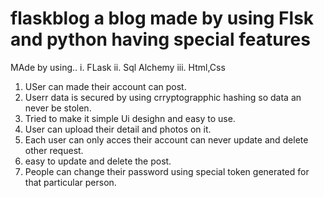 # flaskblog a blog made by using Flsk and python having special features
MAde by using..
i. FLask
ii. Sql Alchemy
iii. Html,Css

1. USer can made their account can post.
2. Userr data is secured by using crryptograpphic hashing so data an never be stolen.
3. Tried to make it simple Ui desighn and easy to use.
4. User can upload their detail and photos on it.
5. Each user can only acces their account can never update and delete other request.
6. easy to update and delete the post.
7. People can change their password using special token generated for that particular person.
